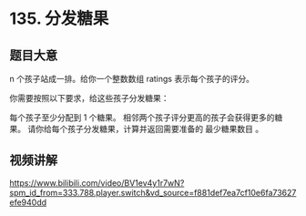 # 135. 分发糖果

## 题目大意
n 个孩子站成一排。给你一个整数数组 ratings 表示每个孩子的评分。

你需要按照以下要求，给这些孩子分发糖果：

每个孩子至少分配到 1 个糖果。
相邻两个孩子评分更高的孩子会获得更多的糖果。
请你给每个孩子分发糖果，计算并返回需要准备的 最少糖果数目 。

## 视频讲解
https://www.bilibili.com/video/BV1ev4y1r7wN?spm_id_from=333.788.player.switch&vd_source=f881def7ea7cf10e6fa73627efe940dd
